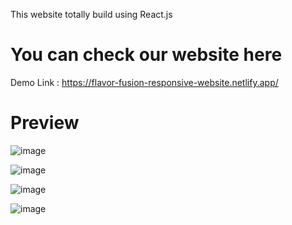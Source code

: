 This website totally build using React.js

# You can check our website here
Demo Link :
https://flavor-fusion-responsive-website.netlify.app/

# Preview

![image](https://github.com/sohelshaikh74/falvorfusion-responsive-website/assets/118370019/cc8fd898-c872-44a7-a7c0-40caee5deb1b)

![image](https://github.com/sohelshaikh74/falvorfusion-responsive-website/assets/118370019/e0a593d2-1ba7-485c-8256-3b27b1ea004f)

![image](https://github.com/sohelshaikh74/falvorfusion-responsive-website/assets/118370019/0c5e0306-5794-44b5-94c4-ec44347422f9)

![image](https://github.com/sohelshaikh74/falvorfusion-responsive-website/assets/118370019/5fe9b81f-1d31-4df4-bb1d-6080b15ab0c8)
